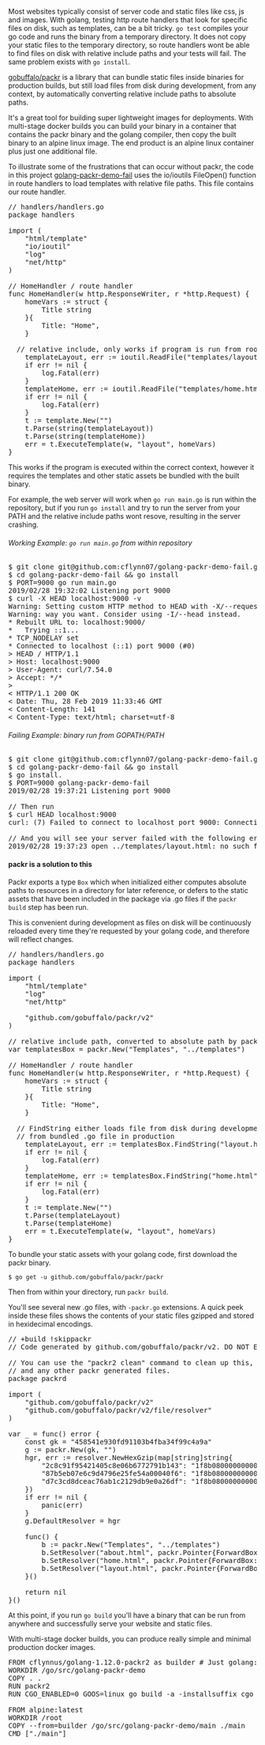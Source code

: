 Most websites typically consist of server code and static files like css, js
and images. With golang, testing http route handlers that look for specific
files on disk, such as templates, can be a bit tricky. `go test` compiles your
go code and runs the binary from a temporary directory. It does not copy your
static files to the temporary directory, so route handlers wont be able to find
files on disk with relative include paths and your tests will fail. The same
problem exists with `go install`.

[gobuffalo/packr](https://github.com/gobuffalo/packr/) is a library that can
bundle static files inside binaries for production builds, but still load files
from disk during development, from any context, by automatically converting
relative include paths to absolute paths.

It's a great tool for building super lightweight images for deployments. With
multi-stage docker builds you can build your binary in a container that
contains the packr binary and the golang compiler, then copy the built binary
to an alpine linux image. The end product is an alpine linux container plus
just one additional file.

To illustrate some of the frustrations that can occur without packr, the code
in this project
[golang-packr-demo-fail](https://github.com/cflynn07/golang-packr-demo-fail)
uses the io/ioutils FileOpen() function in route handlers to load templates
with relative file paths. This file contains our route handler.

<pre class="prettyprint linenums">
// handlers/handlers.go
package handlers

import (
	"html/template"
	"io/ioutil"
	"log"
	"net/http"
)

// HomeHandler / route handler
func HomeHandler(w http.ResponseWriter, r *http.Request) {
	homeVars := struct {
		Title string
	}{
		Title: "Home",
	}

  // relative include, only works if program is run from root of repository
	templateLayout, err := ioutil.ReadFile("templates/layout.html")
	if err != nil {
		log.Fatal(err)
	}
	templateHome, err := ioutil.ReadFile("templates/home.html")
	if err != nil {
		log.Fatal(err)
	}
	t := template.New("")
	t.Parse(string(templateLayout))
	t.Parse(string(templateHome))
	err = t.ExecuteTemplate(w, "layout", homeVars)
}
</pre>

This works if the program is executed within the correct context, however it
requires the templates and other static assets be bundled with the built
binary.

For example, the web server will work when `go run main.go` is run within the
repository, but if you run `go install` and try to run the server from your
PATH and the relative include paths wont resove, resulting in the server
crashing.

###### Working Example: `go run main.go` from within repository
<pre class="prettyprint lang-bsh">
$ git clone git@github.com:cflynn07/golang-packr-demo-fail.git
$ cd golang-packr-demo-fail && go install
$ PORT=9000 go run main.go
2019/02/28 19:32:02 Listening port 9000
$ curl -X HEAD localhost:9000 -v
Warning: Setting custom HTTP method to HEAD with -X/--request may not work the
Warning: way you want. Consider using -I/--head instead.
* Rebuilt URL to: localhost:9000/
*   Trying ::1...
* TCP_NODELAY set
* Connected to localhost (::1) port 9000 (#0)
> HEAD / HTTP/1.1
> Host: localhost:9000
> User-Agent: curl/7.54.0
> Accept: */*
>
< HTTP/1.1 200 OK
< Date: Thu, 28 Feb 2019 11:33:46 GMT
< Content-Length: 141
< Content-Type: text/html; charset=utf-8
</pre>

###### Failing Example: binary run from GOPATH/PATH
<pre class="prettyprint lang-bsh">
$ git clone git@github.com:cflynn07/golang-packr-demo-fail.git
$ cd golang-packr-demo-fail && go install
$ go install.
$ PORT=9000 golang-packr-demo-fail
2019/02/28 19:37:21 Listening port 9000

// Then run
$ curl HEAD localhost:9000
curl: (7) Failed to connect to localhost port 9000: Connection refused

// And you will see your server failed with the following error
2019/02/28 19:37:23 open ../templates/layout.html: no such file or directory
</pre>

#### packr is a solution to this

Packr exports a type `Box` which when initialized either computes absolute
paths to resources in a directory for later reference, or defers to the static
assets that have been included in the package via .go files if the `packr
build` step has been run.

This is convenient during development as files on disk will be continuously
reloaded every time they're requested by your golang code, and therefore will
reflect changes.

<pre class="prettyprint linenums">
// handlers/handlers.go
package handlers

import (
	"html/template"
	"log"
	"net/http"

	"github.com/gobuffalo/packr/v2"
)

// relative include path, converted to absolute path by packr
var templatesBox = packr.New("Templates", "../templates")

// HomeHandler / route handler
func HomeHandler(w http.ResponseWriter, r *http.Request) {
	homeVars := struct {
		Title string
	}{
		Title: "Home",
	}

  // FindString either loads file from disk during development or 
  // from bundled .go file in production
	templateLayout, err := templatesBox.FindString("layout.html")
	if err != nil {
		log.Fatal(err)
	}
	templateHome, err := templatesBox.FindString("home.html")
	if err != nil {
		log.Fatal(err)
	}
	t := template.New("")
	t.Parse(templateLayout)
	t.Parse(templateHome)
	err = t.ExecuteTemplate(w, "layout", homeVars)
}
</pre>

To bundle your static assets with your golang code, first download the packr binary.
```
$ go get -u github.com/gobuffalo/packr/packr
```
Then from within your directory, run `packr build`.  

You'll see several new .go files, with `-packr.go` extensions. A quick peek inside these files shows the contents of your static files gzipped and stored in hexidecimal encodings.
<pre class="prettyprint linenums">
// +build !skippackr
// Code generated by github.com/gobuffalo/packr/v2. DO NOT EDIT.

// You can use the "packr2 clean" command to clean up this,
// and any other packr generated files.
package packrd

import (
	"github.com/gobuffalo/packr/v2"
	"github.com/gobuffalo/packr/v2/file/resolver"
)

var _ = func() error {
	const gk = "458541e930fd91103b4fba34f99c4a9a"
	g := packr.New(gk, "")
	hgr, err := resolver.NewHexGzip(map[string]string{
		"2c8c91f95421405c8e06b6772791b143": "1f8b08000000000000ffaaae5648494dcbcc4b55504acecf2b49cd2b5152a8ade5b2c930b47bb277c1d3a57b6df4330cedb8aaab1552f352403280000000ffffa92b0fa131000000",
		"87b5eb07e6c9d4796e25fe54a00040f6": "1f8b08000000000000ff010000ffff0000000000000000",
		"d7c3cd8dceac76ab1c2129db9e0a26df": "1f8b08000000000000ff248e3f8fc2300c47f77c8adf79bf66bdc1ed727fd663280363680cad94a608cc5059f9ee2864b2f5fc2c3d3344b92c594029ecdb5309a538fef8f9ff1e4f875fccbaa6c1711d48215f7b924c154888830378150d98e6707f88f6741cff3ebfe87dd045930c66e8c6baa114f68d39f6ed9dcf5bdcab6c0695f596820a68dab24a5642875200c7be69ec5b8c1924c79af90a0000ffff28153539bd000000",
	})
	if err != nil {
		panic(err)
	}
	g.DefaultResolver = hgr

	func() {
		b := packr.New("Templates", "../templates")
		b.SetResolver("about.html", packr.Pointer{ForwardBox: gk, ForwardPath: "87b5eb07e6c9d4796e25fe54a00040f6"})
		b.SetResolver("home.html", packr.Pointer{ForwardBox: gk, ForwardPath: "2c8c91f95421405c8e06b6772791b143"})
		b.SetResolver("layout.html", packr.Pointer{ForwardBox: gk, ForwardPath: "d7c3cd8dceac76ab1c2129db9e0a26df"})
	}()

	return nil
}()
</pre>

At this point, if you run `go build` you'll have a binary that can be run from
anywhere and successfully serve your website and static files.

With multi-stage docker builds, you can produce really simple and minimal production docker images.

<pre class="prettyprint linenums">
FROM cflynnus/golang-1.12.0-packr2 as builder # Just golang:1.12.0 with the packr2 binary included
WORKDIR /go/src/golang-packr-demo
COPY . .
RUN packr2
RUN CGO_ENABLED=0 GOOS=linux go build -a -installsuffix cgo -o ./main .

FROM alpine:latest
WORKDIR /root
COPY --from=builder /go/src/golang-packr-demo/main ./main
CMD ["./main"]
</pre>
